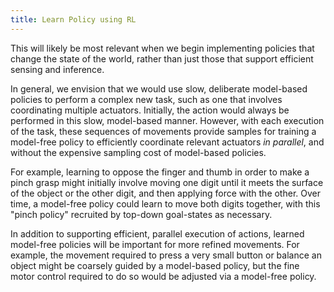 ```yaml
---
title: Learn Policy using RL
---
```


This will likely be most relevant when we begin implementing policies that change the state of the world, rather than just those that support efficient sensing and inference.

In general, we envision that we would use slow, deliberate model-based policies to perform a complex new task, such as one that involves coordinating multiple actuators. Initially, the action would always be performed in this slow, model-based manner. However, with each execution of the task, these sequences of movements provide samples for training a model-free policy to efficiently coordinate relevant actuators *in parallel*, and without the expensive sampling cost of model-based policies.

For example, learning to oppose the finger and thumb in order to make a pinch grasp might initially involve moving one digit until it meets the surface of the object or the other digit, and then applying force with the other. Over time, a model-free policy could learn to move both digits together, with this "pinch policy" recruited by top-down goal-states as necessary.

In addition to supporting efficient, parallel execution of actions, learned model-free policies will be important for more refined movements. For example, the movement required to press a very small button or balance an object might be coarsely guided by a model-based policy, but the fine motor control required to do so would be adjusted via a model-free policy.